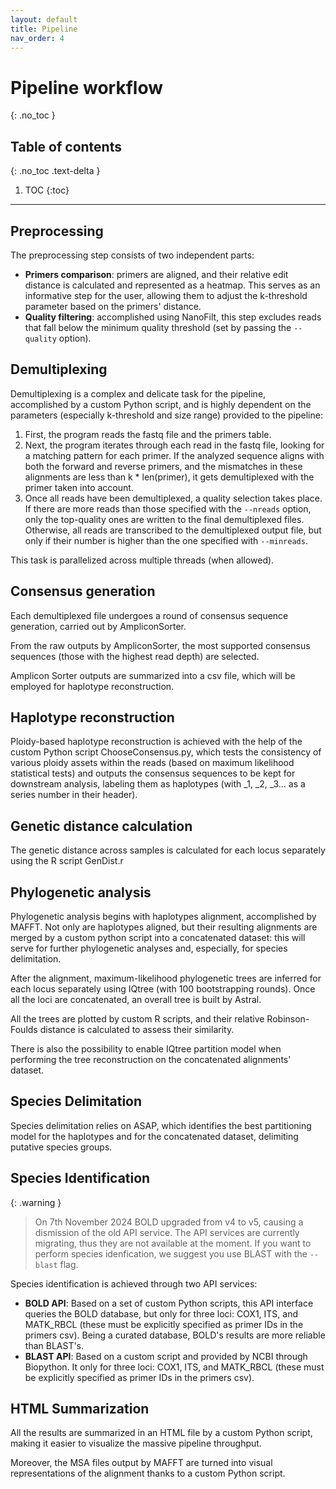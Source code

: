 ```yaml
---
layout: default
title: Pipeline
nav_order: 4
---
```


# Pipeline workflow
{: .no_toc }

## Table of contents
{: .no_toc .text-delta }

1. TOC
{:toc}

---

## Preprocessing

The preprocessing step consists of two independent parts:

* **Primers comparison**: primers are aligned, and their relative edit distance is calculated and represented as a heatmap. This serves as an informative step for the user, allowing them to adjust the k-threshold parameter based on the primers' distance.
* **Quality filtering**: accomplished using NanoFilt, this step excludes reads that fall below the minimum quality threshold (set by passing the `--quality` option).

## Demultiplexing
Demultiplexing is a complex and delicate task for the pipeline, accomplished by a custom Python script, and is highly dependent on the parameters (especially k-threshold and size range) provided to the pipeline:

1. First, the program reads the fastq file and the primers table.
2. Next, the program iterates through each read in the fastq file, looking for a matching pattern for each primer. If the analyzed sequence aligns with both the forward and reverse primers, and the mismatches in these alignments are less than k \* len(primer), it gets demultiplexed with the primer taken into account.
3. Once all reads have been demultiplexed, a quality selection takes place. If there are more reads than those specified with the `--nreads` option, only the top-quality ones are written to the final demultiplexed files. Otherwise, all reads are transcribed to the demultiplexed output file, but only if their number is higher than the one specified with `--minreads`.

This task is parallelized across multiple threads (when allowed).

## Consensus generation
Each demultiplexed file undergoes a round of consensus sequence generation, carried out by AmpliconSorter.

From the raw outputs by AmpliconSorter, the most supported consensus sequences (those with the highest read depth) are selected.

Amplicon Sorter outputs are summarized into a csv file, which will be employed for haplotype reconstruction.

## Haplotype reconstruction
Ploidy-based haplotype reconstruction is achieved with the help of the custom Python script ChooseConsensus.py, which tests the consistency of various ploidy assets within the reads (based on maximum likelihood statistical tests) and outputs the consensus sequences to be kept for downstream analysis, labeling them as haplotypes (with _1, _2, _3... as a series number in their header).

## Genetic distance calculation

The genetic distance across samples is calculated for each locus separately using the R script GenDist.r

## Phylogenetic analysis
Phylogenetic analysis begins with haplotypes alignment, accomplished by MAFFT. Not only are haplotypes aligned, but their resulting alignments are merged by a custom python script into a concatenated dataset: this will serve for further phylogenetic analyses and, especially, for species delimitation.

After the alignment, maximum-likelihood phylogenetic trees are inferred for each locus separately using IQtree (with 100 bootstrapping rounds). Once all the loci are concatenated, an overall tree is built by Astral.

All the trees are plotted by custom R scripts, and their relative Robinson-Foulds distance is calculated to assess their similarity.

There is also the possibility to enable IQtree partition model when performing the tree reconstruction on the concatenated alignments' dataset.

## Species Delimitation
Species delimitation relies on ASAP, which identifies the best partitioning model for the haplotypes and for the concatenated dataset, delimiting putative species groups.

## Species Identification

{: .warning }
> On 7th November 2024 BOLD upgraded from v4 to v5, causing a dismission of the old API service. The API services are currently migrating, thus they are not available at the moment. If you want to perform species idenfication, we suggest you use BLAST with the `--blast` flag. 

Species identification is achieved through two API services:

* **BOLD API**: Based on a set of custom Python scripts, this API interface queries the BOLD database, but only for three loci: COX1, ITS, and MATK_RBCL (these must be explicitly specified as primer IDs in the primers csv). Being a curated database, BOLD's results are more reliable than BLAST's.
* **BLAST API**: Based on a custom script and provided by NCBI through Biopython. It only for three loci: COX1, ITS, and MATK_RBCL (these must be explicitly specified as primer IDs in the primers csv).

## HTML Summarization
All the results are summarized in an HTML file by a custom Python script, making it easier to visualize the massive pipeline throughput.

Moreover, the MSA files output by MAFFT are turned into visual representations of the alignment thanks to a custom Python script.
